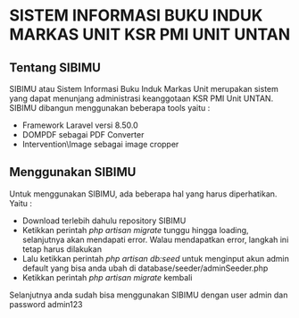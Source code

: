 # SISTEM INFORMASI BUKU INDUK MARKAS UNIT KSR PMI UNIT UNTAN

## Tentang SIBIMU

SIBIMU atau Sistem Informasi Buku Induk Markas Unit merupakan sistem yang dapat menunjang administrasi keanggotaan KSR PMI Unit UNTAN. SIBIMU dibangun menggunakan beberapa tools yaitu :

-   Framework Laravel versi 8.50.0
-   DOMPDF sebagai PDF Converter
-   Intervention\Image sebagai image cropper

## Menggunakan SIBIMU

Untuk menggunakan SIBIMU, ada beberapa hal yang harus diperhatikan. Yaitu :

-   Download terlebih dahulu repository SIBIMU
-   Ketikkan perintah <i>php artisan migrate</i> tunggu hingga loading, selanjutnya akan mendapati error. Walau mendapatkan error, langkah ini tetap harus dilakukan
-   Lalu ketikkan perintah <i>php artisan db:seed</i> untuk menginput akun admin default yang bisa anda ubah di database/seeder/adminSeeder.php
-   Ketikkan perintah <i>php artisan migrate</i> kembali

Selanjutnya anda sudah bisa menggunakan SIBIMU dengan user admin dan password admin123
